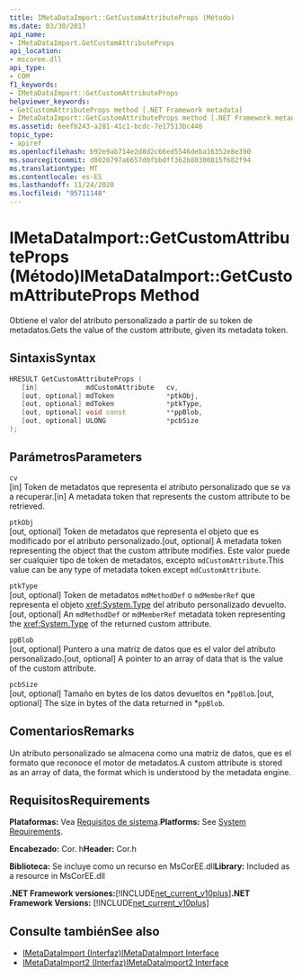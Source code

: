 ```yaml
---
title: IMetaDataImport::GetCustomAttributeProps (Método)
ms.date: 03/30/2017
api_name:
- IMetaDataImport.GetCustomAttributeProps
api_location:
- mscoree.dll
api_type:
- COM
f1_keywords:
- IMetaDataImport::GetCustomAttributeProps
helpviewer_keywords:
- GetCustomAttributeProps method [.NET Framework metadata]
- IMetaDataImport::GetCustomAttributeProps method [.NET Framework metadata]
ms.assetid: 6eefb243-a281-41c1-bcdc-7e17513bc446
topic_type:
- apiref
ms.openlocfilehash: b92e9ab714e2d8d2c66ed5546deba16352e8e390
ms.sourcegitcommit: d8020797a6657d0fbbdff362b80300815f682f94
ms.translationtype: MT
ms.contentlocale: es-ES
ms.lasthandoff: 11/24/2020
ms.locfileid: "95711148"
---
```

# <a name="imetadataimportgetcustomattributeprops-method"></a><span data-ttu-id="472dd-102">IMetaDataImport::GetCustomAttributeProps (Método)</span><span class="sxs-lookup"><span data-stu-id="472dd-102">IMetaDataImport::GetCustomAttributeProps Method</span></span>

<span data-ttu-id="472dd-103">Obtiene el valor del atributo personalizado a partir de su token de metadatos.</span><span class="sxs-lookup"><span data-stu-id="472dd-103">Gets the value of the custom attribute, given its metadata token.</span></span>  
  
## <a name="syntax"></a><span data-ttu-id="472dd-104">Sintaxis</span><span class="sxs-lookup"><span data-stu-id="472dd-104">Syntax</span></span>  
  
```cpp  
HRESULT GetCustomAttributeProps (  
   [in]            mdCustomAttribute   cv,  
   [out, optional] mdToken             *ptkObj,  
   [out, optional] mdToken             *ptkType,  
   [out, optional] void const          **ppBlob,  
   [out, optional] ULONG               *pcbSize  
);  
```  
  
## <a name="parameters"></a><span data-ttu-id="472dd-105">Parámetros</span><span class="sxs-lookup"><span data-stu-id="472dd-105">Parameters</span></span>  

 `cv`  
 <span data-ttu-id="472dd-106">[in] Token de metadatos que representa el atributo personalizado que se va a recuperar.</span><span class="sxs-lookup"><span data-stu-id="472dd-106">[in] A metadata token that represents the custom attribute to be retrieved.</span></span>  
  
 `ptkObj`  
 <span data-ttu-id="472dd-107">[out, optional] Token de metadatos que representa el objeto que es modificado por el atributo personalizado.</span><span class="sxs-lookup"><span data-stu-id="472dd-107">[out, optional] A metadata token representing the object that the custom attribute modifies.</span></span> <span data-ttu-id="472dd-108">Este valor puede ser cualquier tipo de token de metadatos, excepto `mdCustomAttribute`.</span><span class="sxs-lookup"><span data-stu-id="472dd-108">This value can be any type of metadata token except `mdCustomAttribute`.</span></span>  
  
 `ptkType`  
 <span data-ttu-id="472dd-109">[out, optional] Token de metadatos `mdMethodDef` o `mdMemberRef` que representa el objeto <xref:System.Type> del atributo personalizado devuelto.</span><span class="sxs-lookup"><span data-stu-id="472dd-109">[out, optional] An `mdMethodDef` or `mdMemberRef` metadata token representing the <xref:System.Type> of the returned custom attribute.</span></span>  
  
 `ppBlob`  
 <span data-ttu-id="472dd-110">[out, optional] Puntero a una matriz de datos que es el valor del atributo personalizado.</span><span class="sxs-lookup"><span data-stu-id="472dd-110">[out, optional] A pointer to an array of data that is the value of the custom attribute.</span></span>  
  
 `pcbSize`  
 <span data-ttu-id="472dd-111">[out, optional] Tamaño en bytes de los datos devueltos en \*`ppBlob`.</span><span class="sxs-lookup"><span data-stu-id="472dd-111">[out, optional] The size in bytes of the data returned in \*`ppBlob`.</span></span>  
  
## <a name="remarks"></a><span data-ttu-id="472dd-112">Comentarios</span><span class="sxs-lookup"><span data-stu-id="472dd-112">Remarks</span></span>  

 <span data-ttu-id="472dd-113">Un atributo personalizado se almacena como una matriz de datos, que es el formato que reconoce el motor de metadatos.</span><span class="sxs-lookup"><span data-stu-id="472dd-113">A custom attribute is stored as an array of data, the format which is understood by the metadata engine.</span></span>  
  
## <a name="requirements"></a><span data-ttu-id="472dd-114">Requisitos</span><span class="sxs-lookup"><span data-stu-id="472dd-114">Requirements</span></span>  

 <span data-ttu-id="472dd-115">**Plataformas:** Vea [Requisitos de sistema](../../get-started/system-requirements.md).</span><span class="sxs-lookup"><span data-stu-id="472dd-115">**Platforms:** See [System Requirements](../../get-started/system-requirements.md).</span></span>  
  
 <span data-ttu-id="472dd-116">**Encabezado:** Cor. h</span><span class="sxs-lookup"><span data-stu-id="472dd-116">**Header:** Cor.h</span></span>  
  
 <span data-ttu-id="472dd-117">**Biblioteca:** Se incluye como un recurso en MsCorEE.dll</span><span class="sxs-lookup"><span data-stu-id="472dd-117">**Library:** Included as a resource in MsCorEE.dll</span></span>  
  
 <span data-ttu-id="472dd-118">**.NET Framework versiones:**[!INCLUDE[net_current_v10plus](../../../../includes/net-current-v10plus-md.md)]</span><span class="sxs-lookup"><span data-stu-id="472dd-118">**.NET Framework Versions:** [!INCLUDE[net_current_v10plus](../../../../includes/net-current-v10plus-md.md)]</span></span>  
  
## <a name="see-also"></a><span data-ttu-id="472dd-119">Consulte también</span><span class="sxs-lookup"><span data-stu-id="472dd-119">See also</span></span>

- [<span data-ttu-id="472dd-120">IMetaDataImport (Interfaz)</span><span class="sxs-lookup"><span data-stu-id="472dd-120">IMetaDataImport Interface</span></span>](imetadataimport-interface.md)
- [<span data-ttu-id="472dd-121">IMetaDataImport2 (Interfaz)</span><span class="sxs-lookup"><span data-stu-id="472dd-121">IMetaDataImport2 Interface</span></span>](imetadataimport2-interface.md)
